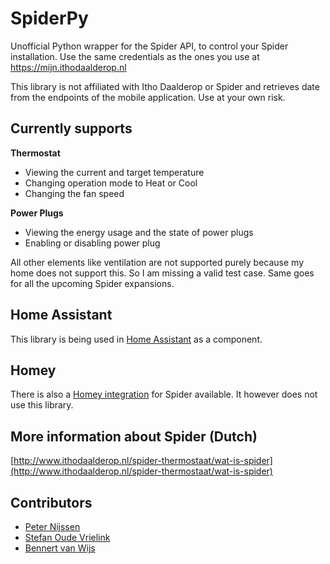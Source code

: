 # SpiderPy
Unofficial Python wrapper for the Spider API, to control your Spider installation.
Use the same credentials as the ones you use at [https://mijn.ithodaalderop.nl ](https://mijn.ithodaalderop.nl )

This library is not affiliated with Itho Daalderop or Spider and retrieves date from the endpoints of the mobile application. Use at your own risk.

## Currently supports

**Thermostat**
- Viewing the current and target temperature
- Changing operation mode to Heat or Cool
- Changing the fan speed

**Power Plugs**
- Viewing the energy usage and the state of power plugs
- Enabling or disabling power plug

All other elements like ventilation are not supported purely because my home does not support this. So I am missing a valid test case.
Same goes for all the upcoming Spider expansions.

## Home Assistant
This library is being used in [Home Assistant](https://www.home-assistant.io/components/spider/) as a component.

## Homey
There is also a [Homey integration](https://github.com/lvanderree/com.synplyworks.spider) for Spider available. It however does not use this library.

## More information about Spider (Dutch)
[http://www.ithodaalderop.nl/spider-thermostaat/wat-is-spider](http://www.ithodaalderop.nl/spider-thermostaat/wat-is-spider)

## Contributors
* [Peter Nijssen](https://github.com/peternijssen)
* [Stefan Oude Vrielink](https://github.com/soudevrielink)
* [Bennert van Wijs](https://github.com/bennert)
